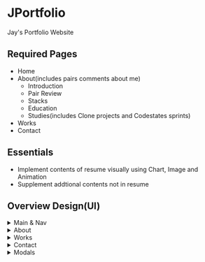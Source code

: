 # JPortfolio
Jay's Portfolio Website

## Required Pages 
- Home
- About(includes pairs comments about me)
  - Introduction
  - Pair Review
  - Stacks
  - Education
  - Studies(includes Clone projects and Codestates sprints)
- Works
- Contact

## Essentials
- Implement contents of resume visually using Chart, Image and Animation 
- Supplement addtional contents not in resume

## Overview Design(UI)
<details>
<summary>Main & Nav</summary>
<img width="80%" src="https://user-images.githubusercontent.com/55373668/119842932-0fdfbd00-bf42-11eb-9fc8-74e385897fcb.png"/>
</details>
<details>
<summary>About</summary>
<img width="80%" src="https://user-images.githubusercontent.com/55373668/119843929-f4c17d00-bf42-11eb-9f9c-589974ebeb3b.png"/>
<img width="80%" src="https://user-images.githubusercontent.com/55373668/119843184-44537900-bf42-11eb-89cb-c4a994d21ca8.png"/>
</details>
<details>
<summary>Works</summary>
<img width="80%" src="https://user-images.githubusercontent.com/55373668/119843436-841a6080-bf42-11eb-9abb-0fe585f9919e.png"/>
</details>
<details>
<summary>Contact</summary>
<img width="80%" src="https://user-images.githubusercontent.com/55373668/119843495-9399a980-bf42-11eb-99e7-aac1e1d11991.png"/>
</details>
<details>
<summary>Modals</summary>
<img width="80%" src="https://user-images.githubusercontent.com/55373668/119845180-035c6400-bf44-11eb-963c-253707b80407.png"/>
<img width="80%" src="https://user-images.githubusercontent.com/55373668/119845385-2be45e00-bf44-11eb-8467-3628eaae5db8.png"/>
</details>
